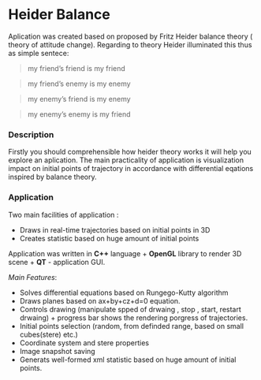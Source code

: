 # Heider Balance
Aplication was created based on proposed by Fritz Heider balance theory ( theory of attitude change). Regarding to theory Heider illuminated this thus as simple sentece:

> my friend’s friend is my friend

> my friend’s enemy is my enemy

> my enemy’s friend is my enemy

> my enemy’s enemy is my friend

### Description
Firstly you should comprehensible how heider theory works it will help you explore an  aplication. The main practicality of application is visualization impact on initial points of trajectory in accordance with differential eqations inspired by balance theory.   

### Application
Two main facilities of application :
  - Draws in real-time trajectories based on initial points in 3D
  - Creates statistic based on huge amount of initial points 

Application was written in **C++** language + **OpenGL**  library to render 3D scene + **QT**  - application GUI.

*Main Features*:
  - Solves differential equations based on Rungego-Kutty algorithm 
  - Draws planes based on ax+by+cz+d=0 equation.
  - Controls drawing (manipulate spped of drwaing , stop , start, restart drwaing) + progress bar shows the rendering porgress of trajectories.
  - Initial points selection (random, from definded range, based on small cubes(stere) etc.)
  - Coordinate system and stere properties 
  - Image snapshot saving
  - Generats well-formed xml statistic based on huge amount of initial points. 
